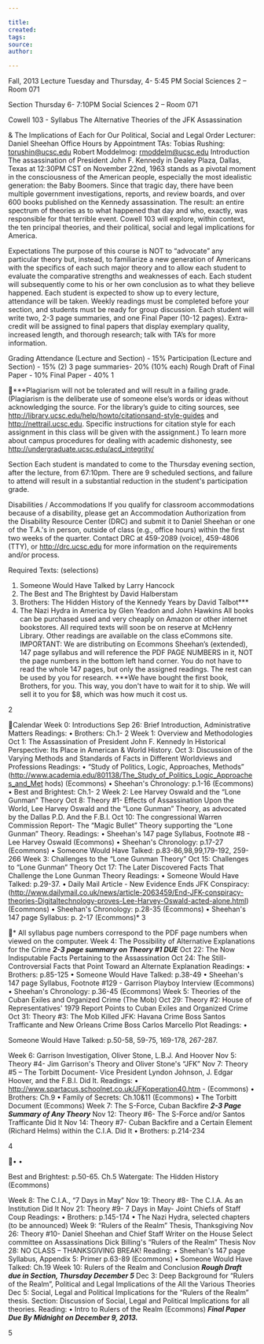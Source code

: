 ```yaml
---

title:
created:
tags:
source:
author:

---
```

Fall, 2013
Lecture Tuesday and Thursday, 4- 5:45 PM
Social Sciences 2 – Room 071

Section Thursday 6- 7:10PM
Social Sciences 2 – Room 071

Cowell 103 - Syllabus
The Alternative Theories of the JFK Assassination

&
The Implications of Each for Our Political, Social and Legal Order
Lecturer: Daniel Sheehan
Office Hours by Appointment
TAs: Tobias Rushing: torushin@ucsc.edu
Robert Moddelmog: rmoddelm@ucsc.edu
Introduction
The assassination of President John F. Kennedy in Dealey Plaza, Dallas, Texas at 12:30PM CST
on November 22nd, 1963 stands as a pivotal moment in the consciousness of the American
people, especially the most idealistic generation: the Baby Boomers. Since that tragic day, there
have been multiple government investigations, reports, and review boards, and over 600 books
published on the Kennedy assassination. The result: an entire spectrum of theories as to what
happened that day and who, exactly, was responsible for that terrible event. Cowell 103 will
explore, within context, the ten principal theories, and their political, social and legal
implications for America.

Expectations
The purpose of this course is NOT to “advocate” any particular theory but, instead, to familiarize
a new generation of Americans with the specifics of each such major theory and to allow each
student to evaluate the comparative strengths and weaknesses of each. Each student will
subsequently come to his or her own conclusion as to what they believe happened.
Each student is expected to show up to every lecture, attendance will be taken. Weekly readings
must be completed before your section, and students must be ready for group discussion. Each
student will write two, 2-3 page summaries, and one Final Paper (10-12 pages). Extra-credit will
be assigned to final papers that display exemplary quality, increased length, and thorough
research; talk with TA’s for more information.

Grading
Attendance (Lecture and Section) - 15%
Participation (Lecture and Section) - 15%
(2) 3 page summaries- 20% (10% each)
Rough Draft of Final Paper - 10%
Final Paper - 40%
1

***Plagiarism will not be tolerated and will result in a failing grade.
(Plagiarism is the deliberate use of someone else’s words or ideas without acknowledging the
source. For the library’s guide to citing sources, see http://library.ucsc.edu/help/howto/citationsand-style-guides and http://nettrail.ucsc.edu. Specific instructions for
citation style for each assignment in this class will be given with the assignment.)
To learn more about campus procedures for dealing with academic dishonesty, see
http://undergraduate.ucsc.edu/acd_integrity/

Section
Each student is mandated to come to the Thursday evening section, after the lecture, from 67:10pm. There are 9 scheduled sections, and failure to attend will result in a substantial reduction
in the student's participation grade.

Disabilities / Accommodations
If you qualify for classroom accommodations because of a disability, please get an
Accommodation Authorization from the Disability Resource Center (DRC) and submit it to
Daniel Sheehan or one of the T.A.'s in person, outside of class (e.g., office hours) within the first
two weeks of the quarter. Contact DRC at 459-2089 (voice), 459-4806 (TTY), or
http://drc.ucsc.edu for more information on the requirements and/or process.

Required Texts: (selections)
1. Someone Would Have Talked by Larry Hancock
2. The Best and The Brightest by David Halberstam
3. Brothers: The Hidden History of the Kennedy Years by David Talbot***
4. The Nazi Hydra in America by Glen Yeadon and John Hawkins
All books can be purchased used and very cheaply on Amazon or other internet bookstores.
All required texts will soon be on reserve at McHenry Library.
Other readings are available on the class eCommons site.
IMPORTANT: We are distributing on Ecommons Sheehan’s (extended), 147 page syllabus
and will reference the PDF PAGE NUMBERS in it, NOT the page numbers in the bottom left
hand corner. You do not have to read the whole 147 pages, but only the assigned readings. The
rest can be used by you for research.
***We have bought the first book, Brothers, for you. This way, you don't have to wait for it to
ship. We will sell it to you for $8, which was how much it cost us.

2

Calendar
Week 0: Introductions
Sep 26: Brief Introduction, Administrative Matters
Readings:
• Brothers: Ch.1- 2
Week 1: Overview and Methodologies
Oct 1: The Assassination of President John F. Kennedy In Historical Perspective: Its Place in
American & World History.
Oct 3: Discussion of the Varying Methods and Standards of Facts in Different Worldviews and
Professions
Readings:
• “Study of Politics, Logic, Approaches, Methods”
(http://www.academia.edu/801138/The_Study_of_Politics_Logic_Approaches_and_Met
hods) (Ecommons)
• Sheehan's Chronology: p.1-16 (Ecommons)
• Best and Brightest: Ch.1- 2
Week 2: Lee Harvey Oswald and the “Lone Gunman” Theory
Oct 8: Theory #1- Effects of Assassination Upon the World, Lee Harvey Oswald and the “Lone
Gunman” Theory, as advocated by the Dallas P.D. And the F.B.I.
Oct 10: The congressional Warren Commission Report- The “Magic Bullet” Theory supporting
the “Lone Gunman” Theory.
Readings:
• Sheehan's 147 page Syllabus, Footnote #8 - Lee Harvey Oswald (Ecommons)
• Sheehan's Chronology: p.17-27 (Ecommons)
• Someone Would Have Talked: p.83-86,98,99,179-192, 259-266
Week 3: Challenges to the “Lone Gunman Theory”
Oct 15: Challenges to “Lone Gunman” Theory
Oct 17: The Later Discovered Facts That Challenge the Lone Gunman Theory
Readings:
• Someone Would Have Talked: p.29-37.
• Daily Mail Article - New Evidence Ends JFK Conspiracy:
(http://www.dailymail.co.uk/news/article-2063459/End-JFK-conspiracy-theories-Digitaltechnology-proves-Lee-Harvey-Oswald-acted-alone.html) (Ecommons)
• Sheehan's Chronology: p.28-35 (Ecommons)
•
Sheehan's 147 page Syllabus: p. 2-17 (Ecommons)*
3

* All syllabus page numbers correspond to the PDF page numbers when viewed on the
computer.
Week 4: The Possibility of Alternative Explanations for the Crime
***2-3 page summary on Theory #1 DUE***
Oct 22: The Now Indisputable Facts Pertaining to the Assassination
Oct 24: The Still-Controversial Facts that Point Toward an Alternate Explanation
Readings:
• Brothers: p.85-125
• Someone Would Have Talked: p.38-49
• Sheehan's 147 page Syllabus, Footnote #129 - Garrison Playboy Interview (Ecommons)
• Sheehan's Chronology: p.36-45 (Ecommons)
Week 5: Theories of the Cuban Exiles and Organized Crime (The Mob)
Oct 29: Theory #2: House of Representatives' 1979 Report Points to Cuban Exiles and
Organized Crime
Oct 31: Theory #3: The Mob Killed JFK: Havana Crime Boss Santos Trafficante and New
Orleans Crime Boss Carlos Marcello Plot
Readings:
•

Someone Would Have Talked: p.50-58, 59-75, 169-178, 267-287.

Week 6: Garrison Investigation, Oliver Stone, L.B.J. And Hoover
Nov 5: Theory #4- Jim Garrison's Theory and Oliver Stone's “JFK”
Nov 7: Theory #5 – The Torbitt Document- Vice President Lyndon Johnson, J. Edgar Hoover,
and the F.B.I. Did It.
Readings:
• http://www.spartacus.schoolnet.co.uk/JFKoperation40.htm - (Ecommons)
• Brothers: Ch.9
• Family of Secrets: Ch.10&11 (Ecommons)
• The Torbitt Document (Ecommons)
Week 7: The S-Force, Cuban Backfire
***2-3 Page Summary of Any Theory***
Nov 12: Theory #6- The S-Force and/or Santos Trafficante Did It
Nov 14: Theory #7- Cuban Backfire and a Certain Element (Richard Helms) within the C.I.A.
Did It
• Brothers: p.214-234

4

•
•

Best and Brightest: p.50-65. Ch.5
Watergate: The Hidden History (Ecommons)

Week 8: The C.I.A., “7 Days in May”
Nov 19: Theory #8- The C.I.A. As an Institution Did It
Nov 21: Theory #9- 7 Days in May- Joint Chiefs of Staff Coup
Readings:
• Brothers: p.145-174
• The Nazi Hydra, selected chapters (to be announced)
Week 9: “Rulers of the Realm” Thesis, Thanksgiving
Nov 26: Theory #10- Daniel Sheehan and Chief Staff Writer on the House Select committee on
Assassinations Dick Billing's “Rulers of the Realm” Thesis
Nov 28: NO CLASS – THANKSGIVING BREAK!
Reading:
• Sheehan's 147 page Syllabus, Appendix 5: Primer p.63-89 (Ecommons)
• Someone Would Have Talked: Ch.19
Week 10: Rulers of the Realm and Conclusion
***Rough Draft due in Section, Thursday December 5***
Dec 3: Deep Background for “Rulers of the Realm”, Political and Legal Implications of the All
the Various Theories
Dec 5: Social, Legal and Political Implications for the “Rulers of the Realm” thesis.
Section: Discussion of Social, Legal and Political Implications for all theories.
Reading:
• Intro to Rulers of the Realm (Ecommons)
***Final Paper Due By Midnight on December 9, 2013.***

5

